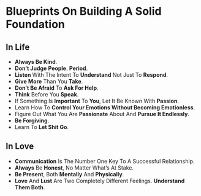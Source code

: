 # Blueprints On Building A Solid Foundation 

## In Life

- **Always Be Kind**.
- **Don’t Judge** **People**. **Period**.
- **Listen** With The Intent To **Understand** Not Just To **Respond**.
- **Give** **More** Than You **Take**.
- **Don’t Be Afraid** To **Ask For Help**.
- **Think** Before You **Speak**. 
- If Something Is **Important** To **You**, Let It Be Known With **Passion**.
- Learn How To **Control Your Emotions Without Becoming Emotionless**.
- Figure Out What You Are **Passionate** About And **Pursue It Endlessly**.
- **Be Forgiving**.
- Learn To **Let Shit Go**.

## In Love

- **Communication** Is The Number One Key To A Successful Relationship.
- **Always** Be **Honest**, No Matter What’s At Stake.
- **Be Present**, Both **Mentally** And **Physically**.
- **Love** And **Lust** Are Two Completely Different Feelings. **Understand Them Both**.